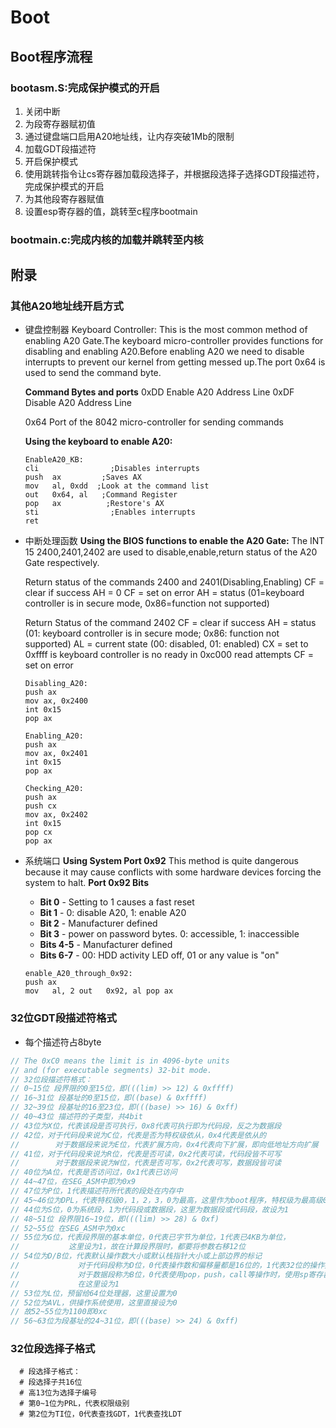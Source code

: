 # Boot

## Boot程序流程

### bootasm.S:完成保护模式的开启

1. 关闭中断
2. 为段寄存器赋初值
3. 通过键盘端口启用A20地址线，让内存突破1Mb的限制
4. 加载GDT段描述符
5. 开启保护模式
6. 使用跳转指令让cs寄存器加载段选择子，并根据段选择子选择GDT段描述符，完成保护模式的开启
7. 为其他段寄存器赋值
8. 设置esp寄存器的值，跳转至c程序bootmain

### bootmain.c:完成内核的加载并跳转至内核



## 附录

### 其他A20地址线开启方式

* 键盘控制器 
  Keyboard Controller:
  This is the most common method of enabling A20 Gate.The keyboard micro-controller provides functions for disabling and enabling A20.Before enabling A20 we need to disable interrupts to prevent our kernel from getting messed up.The port 0x64 is used to send the command byte.

  **Command Bytes and ports**
  0xDD Enable A20 Address Line
  0xDF Disable A20 Address Line 

  0x64  Port of the 8042 micro-controller for sending commands

  **Using  the keyboard to enable A20:**

  ```assembly
  EnableA20_KB:
  cli                ;Disables interrupts
  push	ax         ;Saves AX
  mov	al, 0xdd  ;Look at the command list 
  out	0x64, al   ;Command Register 
  pop	ax          ;Restore's AX
  sti                ;Enables interrupts
  ret   
  ```

* 中断处理函数  **Using the BIOS functions to enable the A20 Gate:**
  The INT 15 2400,2401,2402 are used to disable,enable,return status of the A20 Gate respectively.

  Return status of the commands 2400 and 2401(Disabling,Enabling)
  CF = clear if success
  AH = 0
  CF = set on error
  AH = status (01=keyboard controller is in secure mode, 0x86=function not supported)

   Return Status of the command 2402
  CF = clear if success
  AH = status (01: keyboard controller is in secure mode; 0x86: function not supported)
  AL = current state (00: disabled, 01: enabled)
  CX = set to 0xffff is keyboard controller is no ready in 0xc000 read attempts
  CF = set on error 

  ``` assembly
  Disabling_A20:
  push ax
  mov ax, 0x2400 
  int 0x15 
  pop ax
  
  Enabling_A20:
  push ax
  mov ax, 0x2401 
  int 0x15 
  pop ax
  
  Checking_A20:
  push ax
  push cx
  mov ax, 0x2402 
  int 0x15 
  pop cx
  pop ax
  ```

  

* 系统端口
  **Using System Port 0x92**
  This method is quite dangerous because it may cause conflicts with some hardware devices forcing the system to halt.
  **Port 0x92 Bits**

  - **Bit 0** - Setting to 1 causes a fast reset 
  - **Bit 1** - 0: disable A20, 1: enable A20
  - **Bit 2** - Manufacturer defined
  - **Bit 3** - power on password bytes. 0: accessible, 1: inaccessible
  - **Bits 4-5** - Manufacturer defined
  - **Bits 6-7** - 00: HDD activity LED off, 01 or any value is "on"

  ``` assembly
  enable_A20_through_0x92:
  push ax
  mov	al, 2 out	0x92, al pop ax
  ```

  

### 32位GDT段描述符格式

* 每个描述符占8byte

``` c
// The 0xC0 means the limit is in 4096-byte units
// and (for executable segments) 32-bit mode.
// 32位段描述符格式：
// 0~15位 段界限的0至15位，即(((lim) >> 12) & 0xffff)
// 16~31位 段基址的0至15位，即((base) & 0xffff)
// 32~39位 段基址的16至23位，即(((base) >> 16) & 0xff)
// 40~43位 描述符的子类型，共4bit
// 43位为X位，代表该段是否可执行，0x8代表可执行即为代码段，反之为数据段
// 42位，对于代码段来说为C位，代表是否为特权级依从，0x4代表是依从的
//        对于数据段来说为E位，代表扩展方向，0x4代表向下扩展，即向低地址方向扩展
// 41位，对于代码段来说为R位，代表是否可读，0x2代表可读，代码段皆不可写
//        对于数据段来说为W位，代表是否可写，0x2代表可写，数据段皆可读
// 40位为A位，代表是否访问过，0x1代表已访问
// 44~47位，在SEG_ASM中即为0x9
// 47位为P位，1代表描述符所代表的段处在内存中
// 45~46位为DPL，代表特权级0，1，2，3，0为最高，这里作为boot程序，特权级为最高级0
// 44位为S位，0为系统段，1为代码段或数据段，这里为数据段或代码段，故设为1
// 48~51位 段界限16~19位，即(((lim) >> 28) & 0xf)
// 52~55位 在SEG_ASM中为0xc
// 55位为G位，代表段界限的基本单位，0代表已字节为单位，1代表已4KB为单位，
//           这里设为1，故在计算段界限时，都要将参数右移12位
// 54位为D/B位，代表默认操作数大小或默认栈指针大小或上部边界的标记
//             对于代码段称为D位，0代表操作数和偏移量都是16位的，1代表32位的操作数和偏移量
//             对于数据段称为B位，0代表使用pop，push，call等操作时，使用sp寄存器，1则使用esp寄存器
//             在这里设为1
// 53位为L位，预留给64位处理器，这里设置为0
// 52位为AVL，供操作系统使用，这里直接设为0
// 故52~55位为1100即0xc
// 56~63位为段基址的24~31位，即(((base) >> 24) & 0xff)
```

### 32位段选择子格式

``` assembly
  # 段选择子格式：
  # 段选择子共16位
  # 高13位为选择子编号
  # 第0~1位为PRL，代表权限级别
  # 第2位为TI位，0代表查找GDT，1代表查找LDT
```

